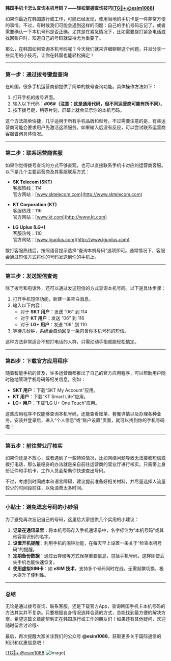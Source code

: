 **韩国手机卡怎么查询本机号码？——轻松掌握查询技巧[[TG💪+ @esim1088](https://t.me/s/esim1088)]**

如果你最近在韩国旅行或工作，可能已经发现，使用当地的手机卡是一件非常方便的事情。不过，有时候我们可能会遇到这样的问题：自己的手机号码忘记了，或者需要确认一下本机号码是否正确。尤其是在紧急情况下，比如需要拨打紧急电话或找回账户时，知道自己的号码就显得尤为重要了。

那么，在韩国如何查询本机号码呢？今天我们就来详细聊聊这个问题，并且分享一些实用的小技巧，让你在韩国也能轻松搞定！

---

### **第一步：通过拨号键盘查询**
在韩国，很多手机运营商都提供了简单的拨号查询功能。具体操作方法如下：

1. 打开手机的拨号界面。
2. 输入以下代码：**#06#（注意：这是通用代码，但不同运营商可能有所不同）**。
3. 按下拨号键，稍等片刻，屏幕上就会显示你的本机号码。

这个方法简单快捷，几乎适用于所有手机品牌和型号。不过需要注意的是，有些运营商可能会要求用户先激活这项服务。如果输入后没有反应，可以尝试联系运营商客服咨询具体情况。

---

### **第二步：联系运营商客服**
如果你觉得拨号查询的方式不够直观，也可以直接联系手机卡对应的运营商客服。以下是几个主要运营商及其客服联系方式：

- **SK Telecom (SKT)**  
  客服热线：114  
  官方网站：[www.sktelecom.com](http://www.sktelecom.com)

- **KT Corporation (KT)**  
  客服热线：116  
  官方网站：[www.kt.com](http://www.kt.com)

- **LG Uplus (LG+)**  
  客服热线：110  
  官方网站：[www.lguplus.com](http://www.lguplus.com)

拨打客服热线后，按照语音提示选择“查询本机号码”选项即可。通常情况下，客服会通过短信方式将你的号码发送到你的手机上。

---

### **第三步：发送短信查询**
除了拨号和电话外，还可以通过发送短信的方式查询本机号码。以下是具体步骤：

1. 打开手机短信功能，新建一条空白消息。
2. 输入以下内容：
   - 对于 **SKT 用户**：发送 “06” 到 114
   - 对于 **KT 用户**：发送 “06” 到 116
   - 对于 **LG+ 用户**：发送 “06” 到 110
3. 等待几秒钟，系统会自动回复一条包含你本机号码的短信。

这种方法非常适合不想打电话的人群，只需动动手指就能轻松搞定。

---

### **第四步：下载官方应用程序**
随着智能手机的普及，许多运营商都推出了自己的官方应用程序，可以帮助用户随时随地管理手机号码等相关信息。例如：

- **SKT 用户**：下载“SKT My Account”应用。
- **KT 用户**：下载“KT Smart Life”应用。
- **LG+ 用户**：下载“LG U+ One Touch”应用。

这些应用程序不仅能够查询本机号码，还能查看账单、套餐详情以及办理各种业务。安装并登录后，进入“个人信息”或“账户设置”页面，就可以找到你的手机号码啦！

---

### **第五步：前往营业厅核实**
如果你还是不放心，或者遇到了一些特殊情况，比如网络问题导致无法接收短信或拨打电话，那么最稳妥的办法就是亲自前往运营商的营业厅进行核实。只需带上身份证件和手机卡，工作人员会帮助你快速查出号码。

不过，考虑到时间成本和语言障碍，建议提前准备好相关材料，并尽量选择人流量较少的时间段前往，以免浪费太多时间。

---

### **小贴士：避免遗忘号码的小妙招**
为了避免再次忘记自己的号码，这里给大家提供几个实用的小建议：

1. **记录在通讯录里**：将本机号码存入手机通讯录中，名字标注为“本机号码”或其他容易识别的名字。
2. **设置开机提醒**：利用手机的闹钟功能，在每天早上设置一条关于“检查本机号码”的提醒。
3. **定期备份数据**：通过云存储等方式保存重要信息，包括手机号码，这样即使丢失手机也能快速恢复。
4. **使用虚拟SIM卡**：如 **eSIM 技术**，支持多个号码同时在线，无需频繁切换，极大提升了便利性。

---

### **总结**
无论是通过拨号查询、联系客服，还是下载官方App，查询韩国手机卡本机号码的方法其实并不复杂。只要根据自身情况选择合适的方式，总能找到最方便的解决方案。希望这篇文章能帮到正在韩国旅行或工作的朋友们！如果还有其他疑问，欢迎随时留言讨论哦~

最后，再次提醒大家关注我们的公众号 **@esim1088**，获取更多关于国际通信的知识和优惠信息吧！  

[[TG💪+ @esim1088](https://t.me/s/esim1088) ![Image](https://i.postimg.cc/4NQfJmqS/Snipaste-2025-05-13-00-14-12.png)]